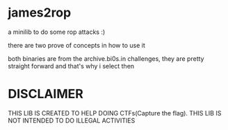 # james2rop
a minilib to do some rop attacks :)

there are two prove of concepts in how to use it

both binaries are from the archive.bi0s.in challenges, they are pretty straight forward and that's why i select then

# DISCLAIMER
THIS LIB IS CREATED TO HELP DOING CTFs(Capture the flag).
THIS LIB IS NOT INTENDED TO DO ILLEGAL ACTIVITIES


